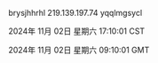 brysjhhrhl 219.139.197.74 yqqlmgsycl

2024年 11月 02日 星期六 17:10:01 CST

2024年 11月 02日 星期六 09:10:01 GMT
